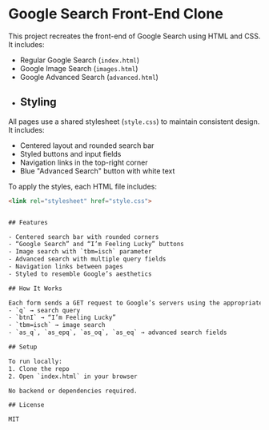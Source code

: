 
# Google Search Front-End Clone

This project recreates the front-end of Google Search using HTML and CSS. It includes:

- Regular Google Search (`index.html`)
- Google Image Search (`images.html`)
- Google Advanced Search (`advanced.html`)
- ## Styling

All pages use a shared stylesheet (`style.css`) to maintain consistent design. It includes:

- Centered layout and rounded search bar
- Styled buttons and input fields
- Navigation links in the top-right corner
- Blue "Advanced Search" button with white text

To apply the styles, each HTML file includes:

```html
<link rel="stylesheet" href="style.css">


## Features

- Centered search bar with rounded corners
- “Google Search” and “I’m Feeling Lucky” buttons
- Image search with `tbm=isch` parameter
- Advanced search with multiple query fields
- Navigation links between pages
- Styled to resemble Google’s aesthetics

## How It Works

Each form sends a GET request to Google’s servers using the appropriate parameters:
- `q` → search query
- `btnI` → “I’m Feeling Lucky”
- `tbm=isch` → image search
- `as_q`, `as_epq`, `as_oq`, `as_eq` → advanced search fields

## Setup

To run locally:
1. Clone the repo
2. Open `index.html` in your browser

No backend or dependencies required.

## License

MIT
